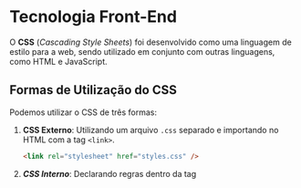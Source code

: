 # Tecnologia Front-End

O **CSS** (_Cascading Style Sheets_) foi desenvolvido como uma linguagem de estilo para a web, sendo utilizado em conjunto com outras linguagens, como HTML e JavaScript.

## Formas de Utilização do CSS

Podemos utilizar o CSS de três formas:

1. **CSS Externo**: Utilizando um arquivo `.css` separado e importando no HTML com a tag `<link>`.
   ```html
   <link rel="stylesheet" href="styles.css" />
   ```
2. **_CSS Interno_**: Declarando regras dentro da tag <style> no próprio HTML.

```html
<style>
  body {
  }
</style>
```

3. **_CSS Inline_**: Aplicando estilos diretamente na tag HTML.

```html
<h1 style="color: blue;">
  <p style="color: blue; font-size: 18px;">Este é um exemplo de CSS inline.</p>
</h1>
```

<tr>

## Conhecendo Seletores

O HTML tem Seletores que são utilizado no CSS que são:<br>

1. **_ID_**
1. **_Classe_**

**Exemplos:**

```HTML
    <div class="cor-branca" id="texto1">Este texto pertence ao id texto e pertence a classe cor-branca</div>

```

<tr>

## Unidades de Medida no CSS

O CSS possui diferentes unidades para definir tamanhos, larguras, alturas, espaçamentos, etc. Aqui estão algumas das mais comuns:<br>

**Absolutas:**

_`px (Pixels)`_ – Unidade fixa, usada para definir tamanhos exatos.
_`pt (Pontos)`_ – Comum em impressão, mas pouco usado na web.

**Relativas:**

_`%`_ – Proporcional ao elemento pai.<br>
_`em`_ – Relativo ao tamanho da fonte do elemento pai.<br>
_`rem`_ – Relativo ao tamanho da fonte do elemento raiz (html).<br>
_`vh`_ / vw – Porcentagem da altura ou largura da tela<br>

```HTML
.container {
  width: 80%;
  height: 50vh;
  font-size: 1.2em;
}
```

<tr>

## Cores e transparencia

